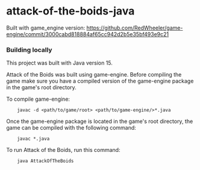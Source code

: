 # attack-of-the-boids-java 

Built with game_engine version: https://github.com/RedWheeler/game-engine/commit/3000cabd818884af65cc942d2b5e35bf493e9c21

### Building locally

This project was built with Java version 15.

Attack of the Boids was built using game-engine. Before compiling the game make sure you have a compiled version of the game-engine package in the game's root directory.

To compile game-engine:

```
    javac -d <path/to/game/root> <path/to/game-engine/>*.java
```

Once the game-engine package is located in the game's root directory, the game can be compiled with the following command:

```
    javac *.java
```

To run Attack of the Boids, run this command:

```
    java AttackOfTheBoids
```